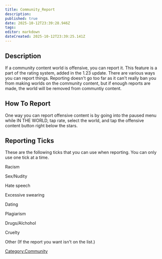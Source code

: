 ```yaml
---
title: Community_Report
description: 
published: true
date: 2025-10-12T23:39:28.946Z
tags: 
editor: markdown
dateCreated: 2025-10-12T23:39:25.141Z
---
```


## Description

If a community content world is offensive, you can report it. This
feature is a part of the rating system, added in the 1.23 update. There
are various ways you can report things. Reporting doesn't go too far as
it can't really ban you from making worlds on the community content, but
if enough reports are made, the world will be removed from communtiy
content.

## How To Report

One way you can report offensive content is by going into the paused
menu while IN THE WORLD, tap rate, select the world, and tap the
offensive content button right below the stars.

## Reporting Ticks

These are the following ticks that you can use when reporting. You can
only use one tick at a time.

Racism

Sex/Nudity

Hate speech

Excessive swearing

Dating

Plagiarism

Drugs/Alchohol

Cruelty

Other (If the report you want isn't on the list.)

[Category:Community](Category:Community "wikilink")